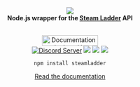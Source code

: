<div align="center">
  <img src="https://i.imgur.com/LY3adQk.png"><br>
  <b>Node.js wrapper for the <a href="https://steamladder.com/">Steam Ladder</a> API</b>
  <br><br>
  <p>
    <a href="https://netlify.com/"><img src="https://i.imgur.com/oJjg6fA.png" alt="Documentation deployed by Netlify" width="128" height="24"></a>
    <br>
    <a href="https://support.switchblade.xyz/"><img src="https://img.shields.io/badge/dynamic/json.svg?style=flat-square&label=chat%20on%20Discord&colorB=7289DA&url=https%3A%2F%2Fdiscordapp.com%2Fapi%2Fservers%2F445203868624748555%2Fembed.json&query=%24.members.length&suffix=%20online" alt="Discord Server"/></a>
    <a href="https://david-dm.org/SwitchbladeBot/steamladder.js"><img src="https://david-dm.org/SwitchbladeBot/steamladder.js/status.svg?style=flat-square"/></a>
    <a href="https://david-dm.org/SwitchbladeBot/steamladder.js?type=dev"><img src="https://david-dm.org/SwitchbladeBot/steamladder.js/dev-status.svg?style=flat-square"/></a>
    <a href="https://npmjs.com/package/steamladder"><img src="https://img.shields.io/npm/v/steamladder.svg?style=flat-square"/></a>
  </p>
  
  `npm install steamladder`
  
  <a href="http://steamladder.switchblade.xyz/">Read the documentation</a>
</div>
